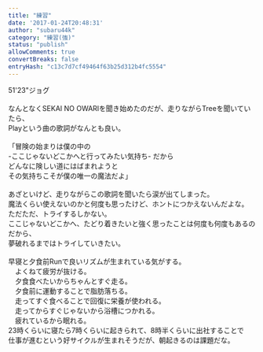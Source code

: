 ```yaml
---
title: "練習"
date: '2017-01-24T20:48:31'
author: "subaru44k"
category: "練習(強)"
status: "publish"
allowComments: true
convertBreaks: false
entryHash: "c13c7d7cf49464f63b25d312b4fc5554"
---
```

51'23"ジョグ<br>
<br>
なんとなくSEKAI NO OWARIを聞き始めたのだが、走りながらTreeを聞いていたら、<br>
Playという曲の歌詞がなんとも良い。<br>
<br>
「冒険の始まりは僕の中の<br>
 -ここじゃないどこかへと行ってみたい気持ち- だから<br>
どんなに険しい道にはばまれようと<br>
その気持ちこそが僕の唯一の魔法だよ」<br>
<br>
あざといけど、走りながらこの歌詞を聞いたら涙が出てしまった。<br>
魔法くらい使えないのかと何度も思ったけど、ホントにつかえないんだよな。<br>
ただただ、トライするしかない。<br>
ここじゃないどこかへ、たどり着きたいと強く思ったことは何度も何度もあるのだから、<br>
夢破れるまではトライしていきたい。<br>
<br>
早寝と夕食前Runで良いリズムが生まれている気がする。<br>
　よくねて疲労が抜ける。<br>
　夕食食べたいからちゃんとすぐ走る。<br>
　夕食前に運動することで脂肪落ちる。<br>
　走ってすぐ食べることで回復に栄養が使われる。<br>
　走ってからすぐじゃないから浴槽につかれる。<br>
　疲れているから眠れる。<br>
23時くらいに寝たら7時くらいに起きられて、8時半くらいに出社することで<br>
仕事が進むという好サイクルが生まれそうだが、朝起きるのは課題だな。
